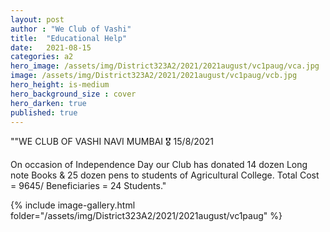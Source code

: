 ```yaml
---
layout: post
author : "We Club of Vashi"
title:  "Educational Help"
date:   2021-08-15
categories: a2
hero_image: /assets/img/District323A2/2021/2021august/vc1paug/vca.jpg
image: /assets/img/District323A2/2021/2021august/vc1paug/vcb.jpg
hero_height: is-medium
hero_background_size : cover
hero_darken: true
published: true
---
```


""WE CLUB OF VASHI NAVI MUMBAI 🎖
 15/8/2021
 
 On occasion of Independence Day our Club has donated 14 dozen Long note Books
 & 25 dozen pens to students of Agricultural College.
 Total Cost = 9645/
 Beneficiaries = 24 Students."
 
 


{% include image-gallery.html folder="/assets/img/District323A2/2021/2021august/vc1paug" %}
